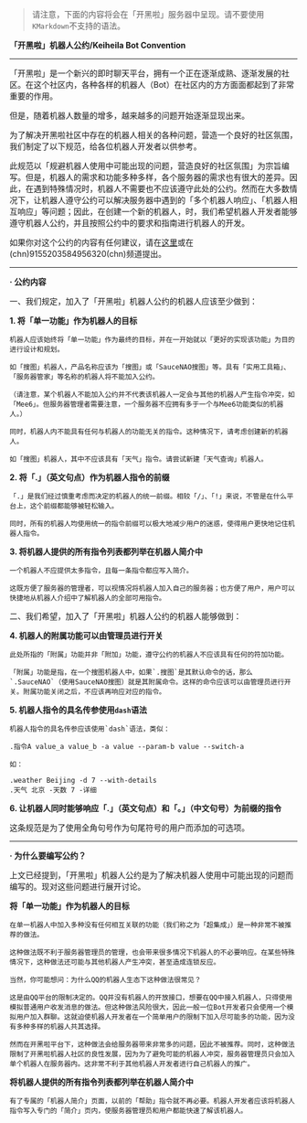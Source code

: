 > 请注意，下面的内容将会在「开黑啦」服务器中呈现。请不要使用`KMarkdown`不支持的语法。

**「开黑啦」机器人公约/Keiheila Bot Convention**

---
「开黑啦」是一个新兴的即时聊天平台，拥有一个正在逐渐成熟、逐渐发展的社区。在这个社区内，各种各样的机器人（Bot）在社区内的方方面面都起到了非常重要的作用。

但是，随着机器人数量的增多，越来越多的问题开始逐渐显现出来。

为了解决开黑啦社区中存在的机器人相关的各种问题，营造一个良好的社区氛围，我们制定了以下规范，给各位机器人开发者以供参考。

此规范以「规避机器人使用中可能出现的问题，营造良好的社区氛围」为宗旨编写。但是，机器人的需求和功能多种多样，各个服务器的需求也有很大的差异。因此，在遇到特殊情况时，机器人不需要也不应该遵守此处的公约。然而在大多数情况下，让机器人遵守公约可以解决服务器中遇到的「多个机器人响应」、「机器人相互响应」等问题；因此，在创建一个新的机器人，时，我们希望机器人开发者能够遵守机器人公约，并且按照公约中的要求和指南进行机器人的开发。

如果你对这个公约的内容有任何建议，请在[这里](https://github.com/kaiheila-community/awesome-kaiheila)或在(chn)9155203584956320(chn)频道提出。

---
**· 公约内容**

一、我们规定，加入了「开黑啦」机器人公约的机器人应该至少做到：

**1. 将「单一功能」作为机器人的目标**

```
机器人应该始终将「单一功能」作为最终的目标，并在一开始就以「更好的实现该功能」为目的进行设计和规划。

如「搜图」机器人，产品名称应该为「搜图」或「SauceNAO搜图」等。具有「实用工具箱」、「服务器管家」等名称的机器人将不能加入公约。

（请注意，某个机器人不能加入公约并不代表该机器人一定会与其他的机器人产生指令冲突，如「Mee6」。但服务器管理者需要注意，一个服务器不应拥有多于一个与Mee6功能类似的机器人。）

同时，机器人内不能具有任何与机器人的功能无关的指令。这种情况下，请考虑创建新的机器人。

如「搜图」机器人，其中不应该具有「天气」指令。请尝试新建「天气查询」机器人。
```

**2. 将「.」（英文句点）作为机器人指令的前缀**

```
「.」是我们经过慎重考虑而决定的机器人的统一前缀。相较「/」、「!」来说，不管是在什么平台上，这个前缀都能够被轻松输入。

同时，所有的机器人均使用统一的指令前缀可以极大地减少用户的迷惑，使得用户更快地记住机器人指令。
```

**3. 将机器人提供的所有指令列表都列举在机器人简介中**

```
一个机器人不应提供太多指令，且每一条指令都应写入简介。

这既方便了服务器的管理者，可以视情况将机器人加入自己的服务器；也方便了用户，用户可以快捷地从机器人介绍中了解机器人的全部可用指令。
```

二、我们希望，加入了「开黑啦」机器人公约的机器人能够做到：

**4. 机器人的附属功能可以由管理员进行开关**

```
此处所指的「附属」功能并非「附加」功能，遵守公约的机器人不应该具有任何的符加功能。

「附属」功能是指，在一个搜图机器人中，如果`.搜图`是其默认命令的话，那么`.SauceNAO`（使用SauceNAO搜图）就是其附属命令。这样的命令应该可以由管理员进行开关。附属功能关闭之后，不应该再响应对应的指令。
```

**5. 机器人指令的具名传参使用`dash`语法**

```
机器人指令的具名传参应该使用`dash`语法，类似：

.指令A value_a value_b -a value --param-b value --switch-a

如：

.weather Beijing -d 7 --with-details
.天气 北京 -天数 7 -详细
```

**6. 让机器人同时能够响应「.」（英文句点）和「。」（中文句号）为前缀的指令**

这条规范是为了使用全角句号作为句尾符号的用户而添加的可选项。

---
**· 为什么要编写公约？**

上文已经提到，「开黑啦」机器人公约是为了解决机器人使用中可能出现的问题而编写的。现对这些问题进行展开讨论。

**将「单一功能」作为机器人的目标**

```
在单一机器人中加入多种没有任何相互关联的功能（我们称之为「超集成」）是一种非常不被推荐的做法。

这种做法既不利于服务器管理员的管理，也会带来很多情况下机器人的不必要响应。在某些特殊情况下，这种做法还可能与其他机器人产生冲突，甚至造成连锁反应。

当然，你可能想问：为什么QQ的机器人生态下这种做法很常见？

这是由QQ平台的限制决定的。QQ并没有机器人的开放接口，想要在QQ中接入机器人，只得使用模拟普通用户收发消息的做法。但这种做法风险很大，因此一般一位Bot开发者只会使用一个模拟用户加入群聊。这就迫使机器人开发者在一个简单用户的限制下加入尽可能多的功能，因为没有多种多样的机器人共其选择。

然而在开黑啦平台下，这种做法会给服务器带来非常多的问题，因此不被推荐。同时，这种做法限制了开黑啦机器人社区的良性发展，因为为了避免可能的机器人冲突，服务器管理员只会加入单个机器人在服务器内。这非常不利于其他机器人开发者进行自己机器人的推广。
```

**将机器人提供的所有指令列表都列举在机器人简介中**

```
有了专属的「机器人简介」页面，以前的「帮助」指令就不再必要。机器人开发者应该将机器人指令写入专门的「简介」页内，使服务器管理员和用户都能快速了解该机器人。
```
